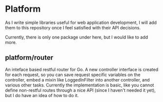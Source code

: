 Platform
========

As I write simple libraries useful for web application development, I will
add them to this repository once I feel satisfied with their API decisions.

Currently, there is only one package under here, but I would like to add more.

platform/router
---------------

An inteface based restful router for Go. A new controller interface is created
for each request, so you can save request specific variables on the controller,
embed a mixin like LoggedInFilter into another controller, and various other 
tasks. Currently the implementation is basic, like you cannot define non-restful
routes through a nice API (since I haven't needed it yet), but I do have an idea
of how to do it.

